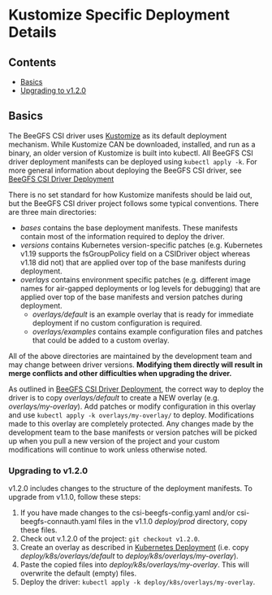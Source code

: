 # Kustomize Specific Deployment Details

## Contents
<a name="contents"></a>

* [Basics](#basics)
* [Upgrading to v1.2.0](#upgrade-1.2.0-kubernetes-deployment)

## Basics
<a name="basics"></a>

The BeeGFS CSI driver uses [Kustomize](https://kustomize.io/) as its default 
deployment mechanism. While Kustomize CAN be downloaded, installed, and run as 
a binary, an older version of Kustomize is built into kubectl. All BeeGFS 
CSI driver deployment manifests can be deployed using `kubectl apply -k`. For 
more general information about deploying the BeeGFS CSI driver, see [BeeGFS 
CSI Driver Deployment](../../docs/deployment.md)

There is no set standard for how Kustomize manifests should be laid out, but 
the BeeGFS CSI driver project follows some typical conventions. There are three 
main directories:
* *bases* contains the base deployment manifests. These manifests contain most 
  of the information required to deploy the driver. 
* *versions* contains Kubernetes version-specific patches (e.g. Kubernetes 
  v1.19 supports the fsGroupPolicy field on a CSIDriver object whereas v1.18 
  did not) that are applied over top of the base manifests during deployment. 
* *overlays* contains environment specific patches (e.g. different image names
  for air-gapped deployments or log levels for debugging) that are applied 
  over top of the base manifests and version patches during deployment. 
    * *overlays/default* is an example overlay that is ready for immediate 
      deployment if no custom configuration is required.
    * *overlays/examples* contains example configuration files and patches that 
      could be added to a custom overlay.

All of the above directories are maintained by the development team and may 
change between driver versions. **Modifying them directly will result in merge 
conflicts and other difficulties when upgrading the driver.**

As outlined in [BeeGFS CSI Driver Deployment](../../docs/deployment.md), the 
correct way to deploy the driver is to copy *overlays/default* to create a NEW 
overlay (e.g. *overlays/my-overlay*). Add patches or modify configuration 
in this overlay and use `kubectl apply -k overlays/my-overlay/` to deploy.
Modifications made to this overlay are completely protected. Any changes made 
by the development team to the base manifests or version patches will be picked 
up when you pull a new version of the project and your custom modifications will 
continue to work unless otherwise noted.

### Upgrading to v1.2.0
<a name="upgrade-1.2.0-kubernetes-deployment"></a>

v1.2.0 includes changes to the structure of the deployment manifests. To upgrade
from v1.1.0, follow these steps:

1. If you have made changes to the csi-beegfs-config.yaml and/or
   csi-beegfs-connauth.yaml files in the v1.1.0 *deploy/prod* directory, copy
   these files.
1. Check out v.1.2.0 of the project: `git checkout v1.2.0`.
1. Create an overlay as described
   in [Kubernetes Deployment](#kubernetes-deployment) (i.e. copy
   *deploy/k8s/overlays/default* to *deploy/k8s/overlays/my-overlay*).
1. Paste the copied files into *deploy/k8s/overlays/my-overlay*. This will
   overwrite the default (empty) files.
1. Deploy the driver: `kubectl apply -k deploy/k8s/overlays/my-overlay`.